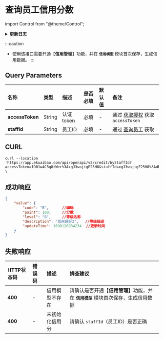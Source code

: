 # 查询员工信用分数

import Control from "@theme/Control";

<Control
method="GET"
url="/api/openapi/v2/credit/byStaffId"
/>

<details>
  <summary><b>更新日志</b></summary>
  <div>

- [**1.25.0**](/updateLog/update-log#1250) 
  - 🆕 新增了本接口。

</div>
</details>

:::caution
- 使用该接口需要开通【**信用管理**】功能，并在 **`信用模型`** 模块首次保存，生成信用数据。
:::

## Query Parameters

| 名称 | 类型 | 描述 | 是否必填 | 默认值 | 备注 |
| :--- | :--- | :--- | :--- |:--- | :--- |
| **accessToken** | String | 认证token | 必填  | - | 通过 [获取授权](/docs/open-api/getting-started/auth) 获取 `accessToken` |
| **staffId**     | String | 员工ID    | 必填  | - | 通过 [查询员工](/docs/open-api/corporation/get-staff-ids) 获取  |


## CURL
```shell
curl --location 'https://app.ekuaibao.com/api/openapi/v2/credit/byStaffId?accessToken=ID01w4CBq8tWer%3AxgJ3wajigF25H0&staffId=xgJ3wajigF25H0%3Adbc3wajigF1UH0' \
```

## 成功响应

```json
{
    "value": {
        "code": "B",      //编码
        "point": 100,     //分数
        "level": "B",     //等级名称
        "description": "信用良好2",   //等级描述
        "updateTime": 1698128934234  //更新时间
    }
}
```

## 失败响应

| HTTP状态码 | 错误码 | 描述 | 排查建议                                            |
| :--- | :--- | :--- |:------------------------------------------------|
| **400** | - | 信用模型不存在 | 请确认是否开通【**信用管理**】功能，并在 **`信用模型`** 模块首次保存，生成信用数据 | 
| **400** | - | 未初始化信用分 | 请确认 `staffId`（员工ID）是否正确                         | 
